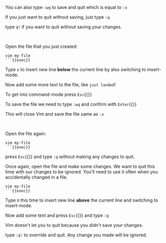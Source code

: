 You can also type `:wq` to save and quit which is equal to `:x`

If you just want to quit without saving, just type `:q`

type `q!` if you want to quit without saving your changes.

&nbsp;

Open the file that you just created:

```plain
vim my-file
```{{exec}}
```

Type `o` to insert new line **below** the current line by also switching to insert-mode.

Now add some more text to the file, like `just landed`!

To get into command-mode press `Esc`{{}}

To save the file we need to type `:wq` and confirm with `Enter`{{}}

This will close Vim and save the file same as `:x`

&nbsp;

Open the file again:

```plain
vim my-file
```{{exec}}
```

press `Esc`{{}} and type `:q` without making any changes to quit.

Once again, open the file and make some changes. We want to quit this time with our changes to be ignored. You'll need to use it often when you accidentally changed in a file.

```plain
vim my-file
```{{exec}}
```

Type `O` this time to insert new line **above** the current line and switching to insert-mode.

Now add some text and press `Esc`{{}} and type `:q`

Vim doesn't let you to quit because you didn't save your changes. 

type `:q!` to override and quit. Any change you made will be ignored.